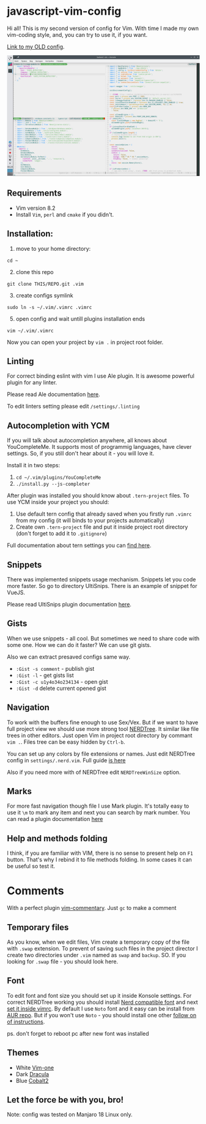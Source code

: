 # javascript-vim-config

Hi all! This is my second version of config for Vim. With time I made my own vim-coding style, and, you can try to use it, if you want.

[Link to my OLD config](https://github.com/PinkyRabbit/nodejs-python-vim-config).

![Vim image](https://raw.githubusercontent.com/PinkyRabbit/my-js-vim-cfg-v2/master/vim-demo.png "Vim image")

## Requirements

* Vim version 8.2
* Install `Vim`, `perl` and `cmake` if you didn't.

## Installation:

1. move to your home directory:

```
cd ~
```

2. clone this repo

```
git clone THIS/REPO.git .vim
```

3. create configs symlink

```
sudo ln -s ~/.vim/.vimrc .vimrc
```

5. open config and wait untill plugins installation ends

```
vim ~/.vim/.vimrc
```

Now you can open your project by `vim .` in project root folder.

## Linting

For correct binding eslint with vim I use Ale plugin. It is awesome powerful plugin for any linter.

Please read Ale documentation [here](https://github.com/dense-analysis/ale).

To edit linters setting please edit `/settings/.linting`

## Autocompletion with YCM

If you will talk about autocompletion anywhere, all knows about YouCompleteMe. It supports most of programmig languages, have clever settings. So, if you still don't hear about it - you will love it.

Install it in two steps:
1. `cd ~/.vim/plugins/YouCompleteMe`
2. `./install.py --js-completer`

After plugin was installed you should know about `.tern-project` files. To use YCM inside your project you should:
1. Use default tern config that already saved when you firstly run `.vimrc` from my config (it will binds to your projects automatically)
2. Create own `.tern-project` file and put it inside project root directory (don't forget to add it to `.gitignore`)

Full documentation about tern settings you can [find here](https://ternjs.net/doc/manual.html).

## Snippets

There was implemented snippets usage mechanism. Snippets let you code more faster. So go to directory UltiSnips. There is an example of snippet for VueJS.

Please read UltiSnips plugin documentation [here](https://github.com/SirVer/ultisnips). 

## Gists

When we use snippets - all cool. But sometimes we need to share code with some one. How we can do it faster? We can use git gists.

Also we can extract presaved configs same way.

* `:Gist -s comment` - publish gist
* `:Gist -l` - get gists list
* `:Gist -c u1y4o34o234134` - open gist
* `:Gist -d` delete current opened gist

## Navigation

To work with the buffers fine enough to use Sex/Vex. But if we want to have full project view we should use more strong tool [NERDTree](https://github.com/preservim/nerdtree). It similar like file trees in other editors. Just open Vim in project root directory by commant `vim .`. Files tree can be easy hidden by `Ctrl-b`.

You can set up any colors by file extensions or names. Just edit NERDTree config in `settings/.nerd.vim`. Full guide [is here](https://github.com/tiagofumo/vim-nerdtree-syntax-highlight)

Also if you need more with of NERDTree edit `NERDTreeWinSize` option.

## Marks

For more fast navigation though file I use Mark plugin. It's totally easy to use it `\m` to mark any item and next you can search by mark number. You can read a plugin documentation [here](https://github.com/inkarkat/vim-mark)

## Help and methods folding

I think, if you are familiar with VIM, there is no sense to present help on `F1` button. That's why I rebind it to file methods folding. In some cases it can be useful so test it.

# Comments

With a perfect plugin [vim-commentary](https://github.com/tpope/vim-commentary). Just `gc` to make a comment

## Temporary files

As you know, when we edit files, Vim create a temporary copy of the file with `.swap` extension. To prevent of saving such files in the project director I create two directories under `.vim` named as `swap` and `backup`. SO. If you looking for `.swap` file - you should look here.

## Font

To edit font and font size you should set up it inside Konsole settings. For correct NERDTree working you should install [Nerd compatible font](https://github.com/ryanoasis/vim-devicons#installation) and next [set it inside vimrc](https://github.com/ryanoasis/vim-devicons/wiki/Installation#set-font). By default I use `Noto` font and it easy can be install from [AUR repo](https://aur.archlinux.org/packages/nerd-fonts-noto/). But if you won't use `Noto` - you should install one other [follow on of instructions](https://github.com/ryanoasis/nerd-fonts).

ps. don't forget to reboot pc after new font was installed

## Themes

* White [Vim-one](https://github.com/rakr/vim-one)
* Dark [Dracula](https://github.com/crusoexia/vim-dracula)
* Blue [Cobalt2](https://github.com/GertjanReynaert/cobalt2-vim-theme)

## Let the force be with you, bro!

Note: config was tested on Manjaro 18 Linux only.
